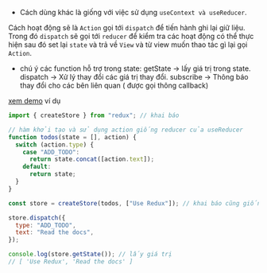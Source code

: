- Cách dùng khác là giống với việc sử dụng `useContext và useReducer`.

Cách hoạt động sẽ là `Action` gọi tới `dispatch` để tiến hành ghi lại giữ liệu. Trong đó `dispatch` sẽ gọi tới `reducer` để kiểm tra các hoạt động có thể thực hiện sau đó set lại `state` và trả về `View` và từ view muốn thao tác gì lại gọi `Action`.

- chú ý các function hỗ trợ trong state:
  getState -> lấy giá trị trong state.
  dispatch -> Xử lý thay đổi các giá trị thay đổi.
  subscribe -> Thông báo thay đổi cho các bên liên quan ( được gọi thông callback)

[xem demo](https://github.com/HoangAnhKy/ReactJS/tree/main/React/Demo%20Redux)
ví dụ

```js
import { createStore } from "redux"; // khai báo

// hàm khởi tạo và sử dụng action giống reducer của useReducer
function todos(state = [], action) {
  switch (action.type) {
    case "ADD_TODO":
      return state.concat([action.text]);
    default:
      return state;
  }
}

const store = createStore(todos, ["Use Redux"]); // khai báo cũng giống useReducer

store.dispatch({
  type: "ADD_TODO",
  text: "Read the docs",
});

console.log(store.getState()); // lấy giá trị
// [ 'Use Redux', 'Read the docs' ]
```
